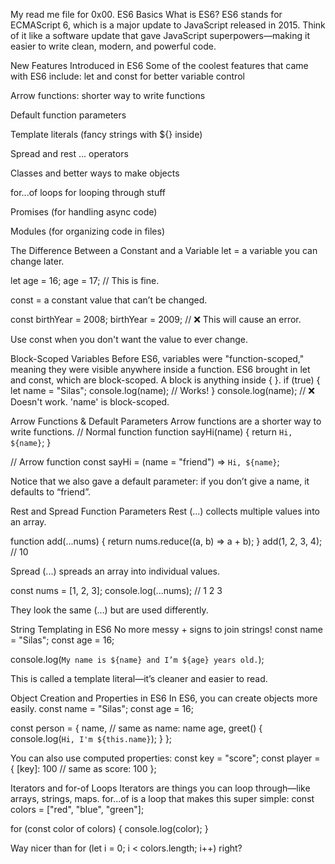 My read me file for 0x00. ES6 Basics
What is ES6?
ES6 stands for ECMAScript 6, which is a major update to JavaScript released in 2015. Think of it like a software update that gave JavaScript superpowers—making it easier to write clean, modern, and powerful code.

New Features Introduced in ES6
Some of the coolest features that came with ES6 include:
let and const for better variable control


Arrow functions: shorter way to write functions


Default function parameters


Template literals (fancy strings with ${} inside)


Spread and rest ... operators


Classes and better ways to make objects


for...of loops for looping through stuff


Promises (for handling async code)


Modules (for organizing code in files)



The Difference Between a Constant and a Variable
let = a variable you can change later.


let age = 16;
age = 17; // This is fine.

const = a constant value that can’t be changed.


const birthYear = 2008;
birthYear = 2009; // ❌ This will cause an error.

Use const when you don't want the value to ever change.

Block-Scoped Variables
Before ES6, variables were "function-scoped," meaning they were visible anywhere inside a function. ES6 brought in let and const, which are block-scoped.
A block is anything inside { }.
if (true) {
  let name = "Silas";
  console.log(name); // Works!
}
console.log(name); // ❌ Doesn't work. 'name' is block-scoped.


Arrow Functions & Default Parameters
Arrow functions are a shorter way to write functions.
// Normal function
function sayHi(name) {
  return `Hi, ${name}`;
}

// Arrow function
const sayHi = (name = "friend") => `Hi, ${name}`;

Notice that we also gave a default parameter: if you don’t give a name, it defaults to “friend”.

Rest and Spread Function Parameters
Rest (...) collects multiple values into an array.


function add(...nums) {
  return nums.reduce((a, b) => a + b);
}
add(1, 2, 3, 4); // 10

Spread (...) spreads an array into individual values.


const nums = [1, 2, 3];
console.log(...nums); // 1 2 3

They look the same (...) but are used differently.

String Templating in ES6
No more messy + signs to join strings!
const name = "Silas";
const age = 16;

console.log(`My name is ${name} and I’m ${age} years old.`);

This is called a template literal—it’s cleaner and easier to read.

Object Creation and Properties in ES6
In ES6, you can create objects more easily.
const name = "Silas";
const age = 16;

const person = {
  name,  // same as name: name
  age,
  greet() {
    console.log(`Hi, I'm ${this.name}`);
  }
};

You can also use computed properties:
const key = "score";
const player = {
  [key]: 100 // same as score: 100
};


Iterators and for-of Loops
Iterators are things you can loop through—like arrays, strings, maps.
for...of is a loop that makes this super simple:
const colors = ["red", "blue", "green"];

for (const color of colors) {
  console.log(color);
}

Way nicer than for (let i = 0; i < colors.length; i++) right?

